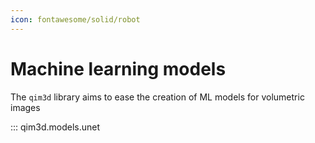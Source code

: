 ```yaml
---
icon: fontawesome/solid/robot
---
```


# Machine learning models

The `qim3d` library aims to ease the creation of ML models for volumetric images

::: qim3d.models.unet